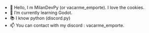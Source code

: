 - 👋 Hello, I m MilanDevPy (or vacarme_emporte). I love the cookies. 
- 🌱 I’m currently learning Godot.
- 📚 I know python (discord.py)
- 📫 You can contact with my discord : vacarme_emporte.


<!---
MilanDevpy/MilanDevpy is a ✨ special ✨ repository because its `README.md` (this file) appears on your GitHub profile.
You can click the Preview link to take a look at your changes.
--->
